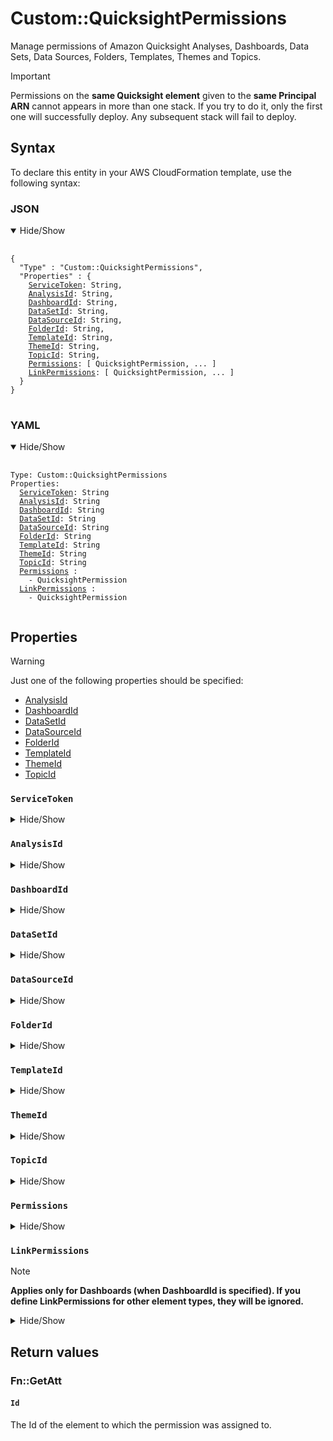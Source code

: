 <!-- markdownlint-disable MD033 -->
# Custom::QuicksightPermissions

Manage permissions of Amazon Quicksight Analyses, Dashboards, Data Sets, Data Sources, Folders, Templates, Themes and Topics\.

> [!IMPORTANT]
> Permissions on the **same Quicksight element** given to the **same Principal ARN** cannot appears in more than one stack.
> If you try to do it, only the first one will successfully deploy. Any subsequent stack will fail to deploy.

## Syntax

To declare this entity in your AWS CloudFormation template, use the following syntax:

### JSON

<details open>
<summary>Hide/Show</summary>

<pre>
 <code>
{
  "Type" : "Custom::QuicksightPermissions",
  "Properties" : {
    <a href="#ServiceToken">ServiceToken</a>: String,
    <a href="#AnalysisId">AnalysisId</a>: String,
    <a href="#DashboardId">DashboardId</a>: String,
    <a href="#DataSetId">DataSetId</a>: String,
    <a href="#DataSourceId">DataSourceId</a>: String,
    <a href="#FolderId">FolderId</a>: String,
    <a href="#TemplateId">TemplateId</a>: String,
    <a href="#ThemeId">ThemeId</a>: String,
    <a href="#TopicId">TopicId</a>: String,
    <a href="#Permissions">Permissions</a>: [ QuicksightPermission, ... ]
    <a href="#LinkPermissions">LinkPermissions</a>: [ QuicksightPermission, ... ]
  }
}
</code>
</pre>
</details>

### YAML

<details open>
<summary>Hide/Show</summary>

<pre>
 <code>
Type: Custom::QuicksightPermissions
Properties:
  <a href="#ServiceToken">ServiceToken</a>: String
  <a href="#AnalysisId">AnalysisId</a>: String
  <a href="#DashboardId">DashboardId</a>: String
  <a href="#DataSetId">DataSetId</a>: String
  <a href="#DataSourceId">DataSourceId</a>: String
  <a href="#FolderId">FolderId</a>: String
  <a href="#TemplateId">TemplateId</a>: String
  <a href="#ThemeId">ThemeId</a>: String
  <a href="#TopicId">TopicId</a>: String
  <a href="#Permissions">Permissions</a> :
    - QuicksightPermission
  <a href="#LinkPermissions">LinkPermissions</a> :
    - QuicksightPermission
 </code>
</pre>

</details>

## Properties

> [!WARNING]  
> Just one of the following properties should be specified:
>
> - <a href="#AnalysisId">AnalysisId</a>
> - <a href="#DashboardId">DashboardId</a>
> - <a href="#DataSetId">DataSetId</a>
> - <a href="#DataSourceId">DataSourceId</a>
> - <a href="#FolderId">FolderId</a>
> - <a href="#TemplateId">TemplateId</a>
> - <a href="#ThemeId">ThemeId</a>
> - <a href="#TopicId">TopicId</a>

### `ServiceToken`

<details><summary>Hide/Show</summary>

The Service Token that implements this custom resource\.  

Tipically will be an import value similar to this one:

<pre>
 <code>
{
  "ServiceToken": {
    "Fn::ImportValue": {
      "Fn::Sub": "${CustomResourcesStackName}-QuicksightPermissions-Lambda-Arn"
    }
  }
}
 </code>
</pre>

<pre>
 <code>
ServiceToken:
  'Fn::ImportValue': !Sub "${CustomResourcesStackName}-QuicksightPermissions-Lambda-Arn"
 </code>
</pre>

> *Required*: Yes  
> *Type*: String  
> *Update requires*: [Replacement](https://docs.aws.amazon.com/AWSCloudFormation/latest/UserGuide/using-cfn-updating-stacks-update-behaviors.html#update-replacement)

</details>

### `AnalysisId`

<details><summary>Hide/Show</summary>

The ID of the AWS Quicksight Analysis that the permissions will be defined to.

Just one of these properties should be specified:

- <a href="#AnalysisId">AnalysisId</a>
- <a href="#DashboardId">DashboardId</a>
- <a href="#DataSetId">DataSetId</a>
- <a href="#DataSourceId">DataSourceId</a>
- <a href="#FolderId">FolderId</a>
- <a href="#TemplateId">TemplateId</a>
- <a href="#ThemeId">ThemeId</a>
- <a href="#TopicId">TopicId</a>

> *Required*: Yes (Only one of the Id properties)  
> *Type*: String  
> *Update requires*: [Replacement](https://docs.aws.amazon.com/AWSCloudFormation/latest/UserGuide/using-cfn-updating-stacks-update-behaviors.html#update-replacement)

</details>

### `DashboardId`

<details><summary>Hide/Show</summary>

The ID of the AWS Quicksight Dashboard that the permissions will be defined to.

Just one of these properties should be specified:

- <a href="#AnalysisId">AnalysisId</a>
- <a href="#DashboardId">DashboardId</a>
- <a href="#DataSetId">DataSetId</a>
- <a href="#DataSourceId">DataSourceId</a>
- <a href="#FolderId">FolderId</a>
- <a href="#TemplateId">TemplateId</a>
- <a href="#ThemeId">ThemeId</a>
- <a href="#TopicId">TopicId</a>

> *Required*: Yes (Only one of the Id properties)  
> *Type*: String  
> *Update requires*: [Replacement](https://docs.aws.amazon.com/AWSCloudFormation/latest/UserGuide/using-cfn-updating-stacks-update-behaviors.html#update-replacement)

</details>

### `DataSetId`

<details><summary>Hide/Show</summary>

The ID of the AWS Quicksight Data Set that the permissions will be defined to.

Just one of these properties should be specified:

- <a href="#AnalysisId">AnalysisId</a>
- <a href="#DashboardId">DashboardId</a>
- <a href="#DataSetId">DataSetId</a>
- <a href="#DataSourceId">DataSourceId</a>
- <a href="#FolderId">FolderId</a>
- <a href="#TemplateId">TemplateId</a>
- <a href="#ThemeId">ThemeId</a>
- <a href="#TopicId">TopicId</a>

> *Required*: Yes (Only one of the Id properties)  
> *Type*: String  
> *Update requires*: [Replacement](https://docs.aws.amazon.com/AWSCloudFormation/latest/UserGuide/using-cfn-updating-stacks-update-behaviors.html#update-replacement)

</details>

### `DataSourceId`

<details><summary>Hide/Show</summary>

The ID of the AWS Quicksight Data Source that the permissions will be defined to.

Just one of these properties should be specified:

- <a href="#AnalysisId">AnalysisId</a>
- <a href="#DashboardId">DashboardId</a>
- <a href="#DataSetId">DataSetId</a>
- <a href="#DataSourceId">DataSourceId</a>
- <a href="#FolderId">FolderId</a>
- <a href="#TemplateId">TemplateId</a>
- <a href="#ThemeId">ThemeId</a>
- <a href="#TopicId">TopicId</a>

> *Required*: Yes (Only one of the Id properties)  
> *Type*: String  
> *Update requires*: [Replacement](https://docs.aws.amazon.com/AWSCloudFormation/latest/UserGuide/using-cfn-updating-stacks-update-behaviors.html#update-replacement)

</details>

### `FolderId`

<details><summary>Hide/Show</summary>

The ID of the AWS Quicksight Folder that the permissions will be defined to.

Just one of these properties should be specified:

- <a href="#AnalysisId">AnalysisId</a>
- <a href="#DashboardId">DashboardId</a>
- <a href="#DataSetId">DataSetId</a>
- <a href="#DataSourceId">DataSourceId</a>
- <a href="#FolderId">FolderId</a>
- <a href="#TemplateId">TemplateId</a>
- <a href="#ThemeId">ThemeId</a>
- <a href="#TopicId">TopicId</a>

> *Required*: Yes (Only one of the Id properties)  
> *Type*: String  
> *Update requires*: [Replacement](https://docs.aws.amazon.com/AWSCloudFormation/latest/UserGuide/using-cfn-updating-stacks-update-behaviors.html#update-replacement)

</details>

### `TemplateId`

<details><summary>Hide/Show</summary>

The ID of the AWS Quicksight Template that the permissions will be defined to.

Just one of these properties should be specified:

- <a href="#AnalysisId">AnalysisId</a>
- <a href="#DashboardId">DashboardId</a>
- <a href="#DataSetId">DataSetId</a>
- <a href="#DataSourceId">DataSourceId</a>
- <a href="#FolderId">FolderId</a>
- <a href="#TemplateId">TemplateId</a>
- <a href="#ThemeId">ThemeId</a>
- <a href="#TopicId">TopicId</a>

> *Required*: Yes (Only one of the Id properties)  
> *Type*: String  
> *Update requires*: [Replacement](https://docs.aws.amazon.com/AWSCloudFormation/latest/UserGuide/using-cfn-updating-stacks-update-behaviors.html#update-replacement)

</details>

### `ThemeId`

<details><summary>Hide/Show</summary>

The ID of the AWS Quicksight Theme that the permissions will be defined to.

Just one of these properties should be specified:

- <a href="#AnalysisId">AnalysisId</a>
- <a href="#DashboardId">DashboardId</a>
- <a href="#DataSetId">DataSetId</a>
- <a href="#DataSourceId">DataSourceId</a>
- <a href="#FolderId">FolderId</a>
- <a href="#TemplateId">TemplateId</a>
- <a href="#ThemeId">ThemeId</a>
- <a href="#TopicId">TopicId</a>

> *Required*: Yes (Only one of the Id properties)  
> *Type*: String  
> *Update requires*: [Replacement](https://docs.aws.amazon.com/AWSCloudFormation/latest/UserGuide/using-cfn-updating-stacks-update-behaviors.html#update-replacement)

</details>

### `TopicId`

<details><summary>Hide/Show</summary>

The ID of the AWS Quicksight Topic that the permissions will be defined to.

Just one of these properties should be specified:

- <a href="#AnalysisId">AnalysisId</a>
- <a href="#DashboardId">DashboardId</a>
- <a href="#DataSetId">DataSetId</a>
- <a href="#DataSourceId">DataSourceId</a>
- <a href="#FolderId">FolderId</a>
- <a href="#TemplateId">TemplateId</a>
- <a href="#ThemeId">ThemeId</a>
- <a href="#TopicId">TopicId</a>

> *Required*: Yes (Only one of the Id properties)  
> *Type*: String  
> *Update requires*: [Replacement](https://docs.aws.amazon.com/AWSCloudFormation/latest/UserGuide/using-cfn-updating-stacks-update-behaviors.html#update-replacement)

</details>

### `Permissions`

<details><summary>Hide/Show</summary>

A structure that describes the principals and the resource\-level permissions on the element\.

You can use the `Permissions` structure to grant permissions by providing a list of AWS Identity and Access Management \(IAM\) action information for each principal listed by Amazon Resource Name \(ARN\)\.

> *Required*: Yes, except when using <a href="#LinkPermissions">LinkPermissions</a> when can be omited if desired.
> *Type*: List of [QuicksightPermission](custom-resource-quicksight-permissions-property-permission.md)  
> *Update requires*: [No interruption](https://docs.aws.amazon.com/AWSCloudFormation/latest/UserGuide/using-cfn-updating-stacks-update-behaviors.html#update-no-interrupt)

</details>

### `LinkPermissions`

> [!NOTE]  
> **Applies only for Dashboards \(when DashboardId is specified\)\. If you define LinkPermissions for other element types, they will be ignored.**

<details><summary>Hide/Show</summary>

A structure that describes the principals and the resource\-level link permissions on the dashboard\.

You can use the `LinkPermissions` structure to grant link permissions by providing a list of AWS Identity and Access Management \(IAM\) action information for each principal listed by Amazon Resource Name \(ARN\)\.

> *Required*: No  
> *Type*: List of [QuicksightPermission](custom-resource-quicksight-permissions-property-permission.md)  
> *Update requires*: [No interruption](https://docs.aws.amazon.com/AWSCloudFormation/latest/UserGuide/using-cfn-updating-stacks-update-behaviors.html#update-no-interrupt)

</details>

## Return values

### Fn::GetAtt

#### `Id`

The Id of the element to which the permission was assigned to\.
